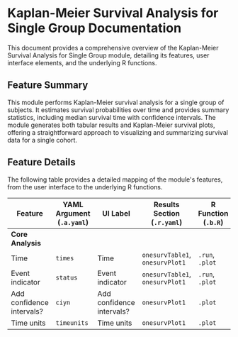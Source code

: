 # Kaplan-Meier Survival Analysis for Single Group Documentation

This document provides a comprehensive overview of the Kaplan-Meier Survival Analysis for Single Group module, detailing its features, user interface elements, and the underlying R functions.

## Feature Summary

This module performs Kaplan-Meier survival analysis for a single group of subjects. It estimates survival probabilities over time and provides summary statistics, including median survival time with confidence intervals. The module generates both tabular results and Kaplan-Meier survival plots, offering a straightforward approach to visualizing and summarizing survival data for a single cohort.

## Feature Details

The following table provides a detailed mapping of the module's features, from the user interface to the underlying R functions.

| Feature                          | YAML Argument (`.a.yaml`)      | UI Label                               | Results Section (`.r.yaml`)         | R Function (`.b.R`)                  |
| -------------------------------- | ------------------------------ | -------------------------------------- | ----------------------------------- | ------------------------------------ |
| **Core Analysis**                |                                |                                        |                                     |                                      |
| Time                             | `times`                        | Time                                   | `onesurvTable1`, `onesurvPlot1`     | `.run`, `.plot`                      |
| Event indicator                  | `status`                       | Event indicator                        | `onesurvTable1`, `onesurvPlot1`     | `.run`, `.plot`                      |
| Add confidence intervals?        | `ciyn`                         | Add confidence intervals?              | `onesurvPlot1`                      | `.plot`                              |
| Time units                       | `timeunits`                    | Time units                             | `onesurvPlot1`                      | `.plot`                              |
